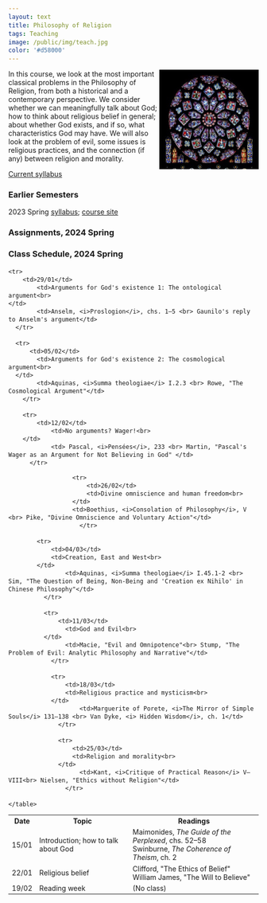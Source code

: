 ```yaml
---
layout: text
title: Philosophy of Religion
tags: Teaching
image: /public/img/teach.jpg
color: '#d58000'
---
```


<img class="img-single" align="right" src="/public/img/philrel.jpg" width="200">

In this course, we look at the most important classical problems in the Philosophy of Religion, from both a historical and a contemporary perspective. We consider whether we can meaningfully talk about God; how to think about religious belief in general; about whether God exists, and if so, what characteristics God may have. We will also look at the problem of evil, some issues is religious practices, and the connection (if any) between religion and morality.

<a href="http://zitavtoth.com/2_teaching/Philrel/PhilRel2024.pdf">Current syllabus</a>



### Earlier Semesters

2023 Spring <a href="http://zitavtoth.com/2_teaching/Philrel/2023/PhilRel2023S_BA.pdf">syllabus</a>; <a href="http://zitavtoth.com/2_teaching/Philrel/2023/Philrel2023">course site</a>
<br>


### Assignments, 2024 Spring


### Class Schedule, 2024 Spring


<table>
  <tr>
    <th>Date</th>
    <th>Topic</th>
		<th> Readings</th>
  </tr>
  
<tr>
    <td>15/01</td>
		<td>Introduction; how to talk about God<br>
</td>
		<td>Maimonides, <i>The Guide of the Perplexed</i>, chs. 52–58<br> Swinburne, <i>The Coherence of Theism</i>, ch. 2</td>
  </tr>

<tr>
      <td>22/01</td>
  		<td>Religious belief<br>
  </td>
  		<td>Clifford, "The Ethics of Belief" <br> William James, "The Will to Believe"</td>
    </tr>

    <tr>
        <td>29/01</td>
    		<td>Arguments for God's existence 1: The ontological argument<br>
    </td>
    		<td>Anselm, <i>Proslogion</i>, chs. 1–5 <br> Gaunilo's reply to Anselm's argument</td>
      </tr>

      <tr>
          <td>05/02</td>
      		<td>Arguments for God's existence 2: The cosmological argument<br>
      </td>
      		<td>Aquinas, <i>Summa theologiae</i> I.2.3 <br> Rowe, "The Cosmological Argument"</td>
        </tr>

        <tr>
            <td>12/02</td>
        		<td>No arguments? Wager!<br>
        </td>
        		<td> Pascal, <i>Pensées</i>, 233 <br> Martin, "Pascal's Wager as an Argument for Not Believing in God" </td>
          </tr>
<tr>
<td> 19/02</td>
<td> Reading week </td>
<td> (No class) </td>
</tr>

            
                      <tr>
                          <td>26/02</td>
                          <td>Divine omniscience and human freedom<br>
                      </td>
                      <td>Boethius, <i>Consolation of Philosophy</i>, V <br> Pike, "Divine Omniscience and Voluntary Action"</td>
                        </tr>
                      
            <tr>
                <td>04/03</td>
                <td>Creation, East and West<br>
            </td>
            		<td>Aquinas, <i>Summa theologiae</i> I.45.1-2 <br> Sim, "The Question of Being, Non-Being and 'Creation ex Nihilo' in Chinese Philosophy"</td>
              </tr>

              <tr>
                  <td>11/03</td>
              		<td>God and Evil<br>
              </td>
              		<td>Macie, "Evil and Omnipotence"<br> Stump, "The Problem of Evil: Analytic Philosophy and Narrative"</td>
                </tr>

                <tr>
                    <td>18/03</td>
                    <td>Religious practice and mysticism<br>
                </td>
                		<td>Marguerite of Porete, <i>The Mirror of Simple Souls</i> 131–138 <br> Van Dyke, <i> Hidden Wisdom</i>, ch. 1</td>
                  </tr>

                  <tr>
                      <td>25/03</td>
                      <td>Religion and morality<br>
                  </td>
                  		<td>Kant, <i>Critique of Practical Reason</i> V–VIII<br> Nielsen, "Ethics without Religion"</td>
                    </tr>
	
	</table>
